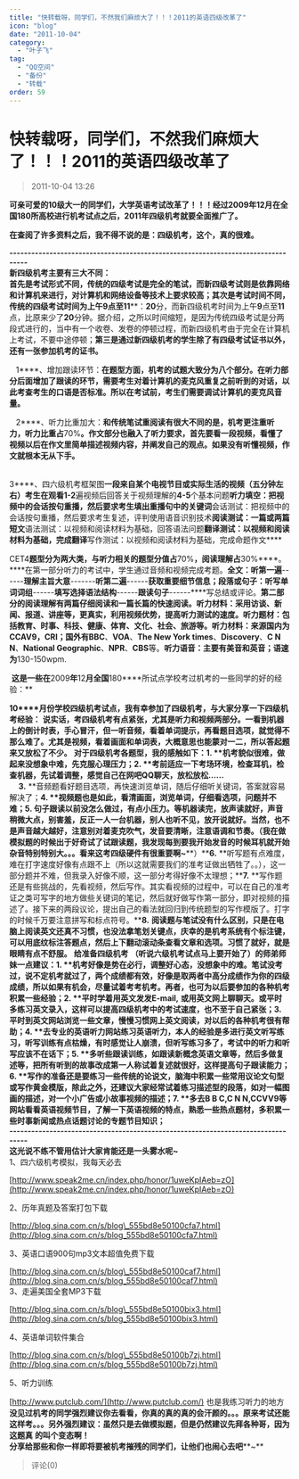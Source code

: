 ```yaml
---
title: "快转载呀，同学们，不然我们麻烦大了！！！2011的英语四级改革了"
icon: "blog"
date: "2011-10-04"
category:
  - "叶子飞"
tag:
  - "QQ空间"
  - "备份"
  - "转载"
order: 59
---
```

# 快转载呀，同学们，不然我们麻烦大了！！！2011的英语四级改革了
> 2011-10-04 13:26


**可亲可爱的10级大一的同学们，大学英语考试改革了！！！经过2009年12月在全国180所高校进行机考试点之后，2011年四级机考就要全面推广了。**   

**在查阅了许多资料之后，我不得不说的是：四级机考，这个，真的很难。**  
  
**\---------------------------------------------------------------------------------**  
**新四级机考主要有三大不同：**  
**首先是考试形式不同，传统的四级考试是完全的笔试，而新四级考试则是依靠网络和计算机来进行，对计算机和网络设备等技术上要求较高；****其次是考试时间不同，传统的四级考试时间为上午****9****点至****11****：****20****分，而新四级机考时间为上午****9****点至****11****点，比原来少了****20****分钟。据介绍，之所以时间缩短，是因为传统四级考试是分两段式进行的，当中有一个收卷、发卷的停顿过程，而新四级机考由于完全在计算机上考试，不要中途停顿；****第三是通过新四级机考的学生除了有四级考试证书以外，还有一张参加机考的证书。****   
  
   1****、增加跟读环节：****在题型方面，机考的试题大致分为八个部分。在听力部分后面增加了跟读的环节，需要考生对着计算机的麦克风重复之前听到的对话，以此考查考生的口语是否标准。所以在考试前，考生们需要调试计算机的麦克风音量。****   
  
   2****、听力比重加大：****和传统笔试重阅读有很大不同的是，机考更注重听力，听力比重占****70%****。作文部分也融入了听力要求，首先要看一段视频，看懂了视频以后在作文里简单描述视频内容，并阐发自己的观点。如果没有听懂视频，作文就根本无从下手。****   
  
     
3****、四六级机考框架图****一段来自某个电视节目或实际生活的视频（五分钟左右）****考生在观看****1-2****遍视频后回答关于视频理解的****4-5****个基本问题****听力填空：把视频中的会话按句重播，然后要求考生填出重播句中的关键词****会话测试：把视频中的会话按句重播，然后要求考生复述，评判使用语音识别技术****阅读测试：一篇或两篇短文****语法测试：以视频和阅读材料为基础，回答语法问题****翻译测试：以视频和阅读材料为基础，完成翻译****写作测试：以视频和阅读材料为基础，完成命题作文****  
  
CET4****题型分为两大类，与听力相关的题型分值占****70%****，阅读理解占****30%****。****在第一部分听力的考试中，学生通过音频和视频完成考题。****全文：听第一遍****\------****理解主旨大意****\-------****听第二遍****\------****获取重要细节信息；段落或句子：听写单词词组****\------****填写选择语法结构****\------****跟读句子****\------****写总结或评论。****第二部分的阅读理解有两篇仔细阅读和一篇长篇的快速阅读。****听力材料：采用访谈、新闻、报道、讲座等，更真实，利用视频优势，提高听力测试的速度。****听力题材：包括教育、时事、科技、健康、体育、文化、社会、旅游等。****听力材料：来源国内为****CCAV9****，****CRI****；国外有****BBC****、****VOA****、****The New York times****、****Discovery****、****C N N****、****National Geographic****、****NPR****、****CBS****等。****听力语音：主要有美音和英音；语速为****130-150wpm.   
  
 ****这是一些在****2009****年****12****月全国****180****所试点学校考过机考的一些同学的好的经验：**  
  
**10****月份学校四级机考试点，我有幸参加了四级机考，与大家分享一下四级机考经验：** **说实话，考四级机考有点紧张，尤其是听力和视频两部分。一看到机器上的倒计时表，手心冒汗，但一听音频，看着单词提示，再看题目选项，就觉得不那么难了。尤其是视频，看着画面和单词表，大概意思也能蒙对一二，所以答起题来又放松了不少。** **对于四级机考各题型，我的感触如下：****1.** **机考貌似很难，做起来没想象中难，先克服心理压力；****2.** **考前适应一下考场环境，检查耳机，检查机器，先试着调整，感觉自己在网吧****QQ****聊天，放松放松****……  
     3.** **音频题看好题目选项，再快速浏览单词，随后仔细听关键词，答案就容易解决了；****4.** **视频题也是如此，看清画面，浏览单词，仔细看选项，问题并不难；****5.** **句子跟读以前没怎么做过，有点小压力。等机器读完，放声读就好，声音稍微大点，别害羞，反正一人一台机器，别人也听不见，放开说就好。当然，也不是声音越大越好，注意别对着麦克吹气，发音要清晰，注意语调和节奏。（我在做模拟题的时候出于好奇试了试跟读题，我发现每到要我开始发音的时候耳机就开始杂音特别特别大。。。看来这考四级硬件有很重要啊****~****）****6.** **听写题有点难度，难在打字速度好像有点跟不上（所以这就需要我们的准考证做出牺牲了。。），这一部分题并不难，但我录入好像不顺，这一部分考得好像不太理想；****7.** **写作题还是有些挑战的，先看视频，然后写作。其实看视频的过程中，可以在自己的准考证之类可写字的地方做些关键词的笔记，然后就好做写作第一部分，即对视频的描述了。接下来的两段议论，提出自己的看法就回归到传统题型的写作模版了。打字的时候千万要注意拼写和标点符号。****8.** **阅读题与笔试没有什么区别，只是在电脑上阅读英文还真不习惯，也没法拿笔划关键点，庆幸的是机考系统有个标注键，可以用底纹标注答题点，然后上下翻动滚动条查看文章和选项。习惯了就好，就是眼睛有点不舒服。** **给准备四级机考**  **（听说六级机考试点马上要开始了）的师弟师妹一点建议：****1.** **机考好像是势在必行，调整好心态，没想象中的难。笔试没考过，说不定机考就过了，两个成绩都有效，好像是取两者中高分成绩作为你的四级成绩，所以如果有机会，尽量试着考考机考。再者，也可为以后要参加的各种机考积累一些经验；****2.** **平时学着用英文发发****E-mail,** **或用英文网上聊聊天。或平时多练习英文录入，这样可以提高四级机考中的考试速度，也不至于自己紧张；****3.** **平时到英文网站浏览一些文章，慢慢习惯网上英文阅读，对以后的各种机考很有帮助；****4.** **去专业的英语听力网站练习英语听力，本人的经验是多进行英文听写练习，听写训练有点枯燥，有时感觉让人崩溃，但听写练习多了，考试中的听力和听写应该不在话下；****5.** **多听些跟读训练，如跟读新概念英语文章等，然后多做复述等，把所有听到的故事改成第一人称试着复述就很好，这样提高句子跟读能力；****6.** **写作的准备还是要练习一些传统的论说文，脑海中积累一些常用议论文句型或写作黄金模版，除此之外，还建议大家经常试着练习描述型的段落，如对一幅图画的描述，对一个小广告或小故事视频的描述；****7.** **多去****B B C,C N N,CCVV9****等网站看看英语视频节目，了解一下英语视频的特点，熟悉一些热点题材，多积累一些时事新闻或热点话题讨论的专题节目知识；**  
**\---------------------------------------------------------------------------------**  
**这光说不练不管用估计大家肯能还是一头雾水呢****~**  
1、四六级机考模拟，我每天必去  
  
[http://www.speak2me.cn/index.php/honor/1uweKpIAeb=zO](http://www.speak2me.cn/index.php/honor/1uweKpIAeb=zO)  
  
2、历年真题及答案打包下载  
  
[http://blog.sina.com.cn/s/blog\_555bd8e50100cfa7.html](http://blog.sina.com.cn/s/blog_555bd8e50100cfa7.html)  
  
 3、英语口语900句mp3文本超值免费下载  
  
 [http://blog.sina.com.cn/s/blog\_555bd8e50100caf7.html](http://blog.sina.com.cn/s/blog_555bd8e50100caf7.html)  
3、走遍美国全套MP3下载  
  
[http://blog.sina.com.cn/s/blog\_555bd8e50100bix3.html](http://blog.sina.com.cn/s/blog_555bd8e50100bix3.html)  
  
4、英语单词软件集合  
  
[http://blog.sina.com.cn/s/blog\_555bd8e50100b7zj.html](http://blog.sina.com.cn/s/blog_555bd8e50100b7zj.html)  
  
5、听力训练  
  
[http://www.putclub.com/](http://www.putclub.com/) 也是我练习听力的地方  
**没见过机考的同学强烈建议你去看看，你真的真的真的会汗颜的。。。原来考试还能这样考。。。另外强烈建议：虽然只是去做模拟题，但是仍然建议先拜各种哥，因为这题真** **的叫个变态啊！**  
**分享给那些和你一样即将要被机考摧残的同学们，让他们也闹心去吧****~**
> 评论(0)

